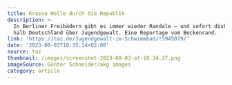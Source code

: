 ```yaml
---
title: Krasse Welle durch die Republik
description: >-
  In Berliner Freibädern gibt es immer wieder Randale – und sofort diskutiert
  halb Deutschland über Jugendgewalt. Eine Reportage vom Beckenrand.
link: 'https://taz.de/Jugendgewalt-im-Schwimmbad/!5945079/'
date: '2023-08-03T10:35:14+02:00'
source: taz
thumbnail: /images/screenshot-2023-08-03-at-10.34.37.png
imageSource: Günter Schneider/akg images
category: article
---
```


